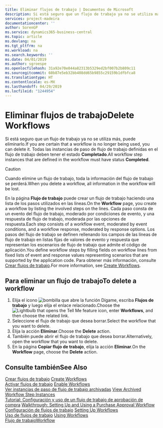 ```yaml
---
title: Eliminar flujos de trabajo | Documentos de Microsoft
description: Si está seguro que un flujo de trabajo ya no se utiliza más, puede eliminarlo. Todas las instancias de paso de flujo de trabajo definidas en el flujo de trabajo deben tener el estado **Completado**.
services: project-madeira
documentationcenter: ''
author: SorenGP
ms.service: dynamics365-business-central
ms.topic: article
ms.devlang: na
ms.tgt_pltfrm: na
ms.workload: na
ms.search.keywords: ''
ms.date: 04/01/2019
ms.author: sgroespe
ms.openlocfilehash: 31a92e70e044a82313b5329ed2bf007b2b809c11
ms.sourcegitcommit: 60b87e5eb32bb408dd65b9855c29159b1dfbfca8
ms.translationtype: HT
ms.contentlocale: es-MX
ms.lasthandoff: 04/29/2019
ms.locfileid: "1244954"
---
```

# <a name="delete-workflows"></a><span data-ttu-id="4da63-104">Eliminar flujos de trabajo</span><span class="sxs-lookup"><span data-stu-id="4da63-104">Delete Workflows</span></span>
<span data-ttu-id="4da63-105">Si está seguro que un flujo de trabajo ya no se utiliza más, puede eliminarlo.</span><span class="sxs-lookup"><span data-stu-id="4da63-105">If you are certain that a workflow is no longer being used, you can delete it.</span></span> <span data-ttu-id="4da63-106">Todas las instancias de paso de flujo de trabajo definidas en el flujo de trabajo deben tener el estado **Completado**.</span><span class="sxs-lookup"><span data-stu-id="4da63-106">All workflow step instances that are defined in the workflow must have status **Completed**.</span></span>  

> [!CAUTION]  
>  <span data-ttu-id="4da63-107">Cuando elimine un flujo de trabajo, toda la información del flujo de trabajo se perderá.</span><span class="sxs-lookup"><span data-stu-id="4da63-107">When you delete a workflow, all information in the workflow will be lost.</span></span>  

 <span data-ttu-id="4da63-108">En la página **Flujo de trabajo** puede crear un flujo de trabajo haciendo una lista de los pasos utilizados en las líneas.</span><span class="sxs-lookup"><span data-stu-id="4da63-108">On the **Workflow** page, you create a workflow by listing the involved steps on the lines.</span></span> <span data-ttu-id="4da63-109">Cada paso consta de un evento del flujo de trabajo, moderado por condiciones de evento, y una respuesta de flujo de trabajo, moderada por las opciones de respuesta.</span><span class="sxs-lookup"><span data-stu-id="4da63-109">Each step consists of a workflow event, moderated by event conditions, and a workflow response, moderated by response options.</span></span> <span data-ttu-id="4da63-110">Los pasos del flujo de trabajo se definen rellenando los campos de las líneas de flujo de trabajo en listas fijas de valores de evento y respuesta que representan los escenarios de flujo de trabajo que admite el código de aplicación.</span><span class="sxs-lookup"><span data-stu-id="4da63-110">You define workflow steps by filling fields on workflow lines from fixed lists of event and response values representing scenarios that are supported by the application code.</span></span> <span data-ttu-id="4da63-111">Para obtener más información, consulte [Crear flujos de trabajo](across-how-to-create-workflows.md).</span><span class="sxs-lookup"><span data-stu-id="4da63-111">For more information, see [Create Workflows](across-how-to-create-workflows.md).</span></span>  

## <a name="to-delete-a-workflow"></a><span data-ttu-id="4da63-112">Para eliminar un flujo de trabajo</span><span class="sxs-lookup"><span data-stu-id="4da63-112">To delete a workflow</span></span>  
1.  <span data-ttu-id="4da63-113">Elija el icono ![bombilla que abre la función Dígame](media/ui-search/search_small.png "Dígame que desea hacer"), escriba **Flujos de trabajo** y luego elija el enlace relacionado.</span><span class="sxs-lookup"><span data-stu-id="4da63-113">Choose the ![Lightbulb that opens the Tell Me feature](media/ui-search/search_small.png "Tell me what you want to do") icon, enter **Workflows**, and then choose the related link.</span></span>  
2.  <span data-ttu-id="4da63-114">Seleccione el flujo de trabajo que desea borrar.</span><span class="sxs-lookup"><span data-stu-id="4da63-114">Select the workflow that you want to delete.</span></span>  
3.  <span data-ttu-id="4da63-115">Elija la acción **Eliminar**.</span><span class="sxs-lookup"><span data-stu-id="4da63-115">Choose the **Delete** action.</span></span>  
4.  <span data-ttu-id="4da63-116">También puede abrir el flujo de trabajo que desea borrar.</span><span class="sxs-lookup"><span data-stu-id="4da63-116">Alternatively, open the workflow that you want to delete.</span></span>  
5.  <span data-ttu-id="4da63-117">En la página **Copiar flujo de trabajo**, elija la acción **Eliminar**.</span><span class="sxs-lookup"><span data-stu-id="4da63-117">On the **Workflow** page, choose the **Delete** action.</span></span>  

## <a name="see-also"></a><span data-ttu-id="4da63-118">Consulte también</span><span class="sxs-lookup"><span data-stu-id="4da63-118">See Also</span></span>  
 <span data-ttu-id="4da63-119">[Crear flujos de trabajo](across-how-to-create-workflows.md) </span><span class="sxs-lookup"><span data-stu-id="4da63-119">[Create Workflows](across-how-to-create-workflows.md) </span></span>  
 <span data-ttu-id="4da63-120">[Activar flujos de trabajo](across-how-to-enable-workflows.md) </span><span class="sxs-lookup"><span data-stu-id="4da63-120">[Enable Workflows](across-how-to-enable-workflows.md) </span></span>  
 <span data-ttu-id="4da63-121">[Ver instancias de paso de flujo de trabajo archivadas](across-how-to-view-archived-workflow-step-instances.md) </span><span class="sxs-lookup"><span data-stu-id="4da63-121">[View Archived Workflow Step Instances](across-how-to-view-archived-workflow-step-instances.md) </span></span>  
 <span data-ttu-id="4da63-122">[Tutorial: Configuración y uso de un flujo de trabajo de aprobación de compra](walkthrough-setting-up-and-using-a-purchase-approval-workflow.md) </span><span class="sxs-lookup"><span data-stu-id="4da63-122">[Walkthrough: Setting Up and Using a Purchase Approval Workflow](walkthrough-setting-up-and-using-a-purchase-approval-workflow.md) </span></span>  
 <span data-ttu-id="4da63-123">[Configuración de flujos de trabajo](across-set-up-workflows.md) </span><span class="sxs-lookup"><span data-stu-id="4da63-123">[Setting Up Workflows](across-set-up-workflows.md) </span></span>  
 <span data-ttu-id="4da63-124">[Uso de flujos de trabajo](across-use-workflows.md) </span><span class="sxs-lookup"><span data-stu-id="4da63-124">[Using Workflows](across-use-workflows.md) </span></span>  
 [<span data-ttu-id="4da63-125">Flujo de trabajo</span><span class="sxs-lookup"><span data-stu-id="4da63-125">Workflow</span></span>](across-workflow.md)   
